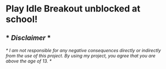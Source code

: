 # **Play Idle Breakout unblocked at school!**
## * *Disclaimer* *
###### * *I am not responsible for any negative consequences directly or indirectly from the use of this project. By using my project, you agree that you are above the age of 13.* *
